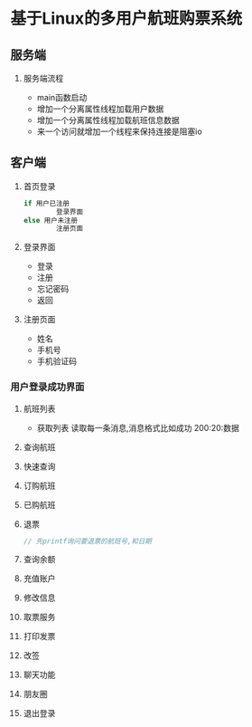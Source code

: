 # 基于Linux的多用户航班购票系统

## 服务端

1. 服务端流程

    - main函数启动
    - 增加一个分离属性线程加载用户数据
    - 增加一个分离属性线程加载航班信息数据
    - 来一个访问就增加一个线程来保持连接是阻塞io

## 客户端

1. 首页登录

    ```c
    if 用户已注册
            登录界面
    else 用户未注册
            注册页面

    ```

2. 登录界面

    - 登录
    - 注册
    - 忘记密码
    - 返回

3. 注册页面

    - 姓名
    - 手机号
    - 手机验证码

### 用户登录成功界面

1. 航班列表

    - 获取列表 读取每一条消息,消息格式比如成功 200:20:数据

2. 查询航班

3. 快速查询

4. 订购航班

5. 已购航班

6. 退票

    ```c
    // 先printf询问要退票的航班号,和日期
    ```

7. 查询余额

8. 充值账户

9. 修改信息

10. 取票服务

11. 打印发票

12. 改签

13. 聊天功能

14. 朋友圈

15. 退出登录
